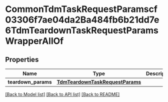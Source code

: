# CommonTdmTaskRequestParamscf03306f7ae04da2Ba484fb6b21dd7e6TdmTeardownTaskRequestParamsWrapperAllOf


## Properties
Name | Type | Description | Notes
------------ | ------------- | ------------- | -------------
**teardown_params** | [**TdmTeardownTaskRequestParams**](TdmTeardownTaskRequestParams.md) |  | [optional] 

[[Back to Model list]](../README.md#documentation-for-models) [[Back to API list]](../README.md#documentation-for-api-endpoints) [[Back to README]](../README.md)


